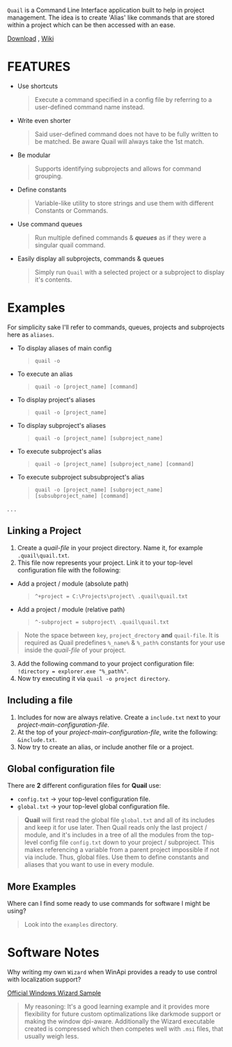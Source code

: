 `Quail` is a Command Line Interface application built to help in project management. The idea is to create 'Alias' like commands that are stored within a project which can be then accessed with an ease.

[Download](https://github.com/dotBlueShoes/Quail/releases) ,
[Wiki](https://github.com/dotBlueShoes/Quail/wiki)

# FEATURES

- Use shortcuts
  > Execute a command specified in a config file by referring to a user-defined command name instead.
- Write even shorter
  > Said user-defined command does not have to be fully written to be matched. Be aware Quail will always take the 1st match.
- Be modular
  > Supports identifying subprojects and allows for command grouping.
- Define constants
  > Variable-like utility to store strings and use them with different Constants or Commands.
- Use command queues
  > Run multiple defined commands & ***queues*** as if they were a singular quail command.
- Easily display all subprojects, commands & queues
  > Simply run `Quail` with a selected project or a subproject to display it's contents.

# Examples

For simplicity sake I'll refer to commands, queues, projects and subprojects here as `aliases`.

- To display aliases of main config
  > `quail -o`
- To execute an alias
  > `quail -o [project_name] [command]`
- To display project's aliases
  > `quail -o [project_name]`
- To display subproject's aliases
  > `quail -o [project_name] [subproject_name]`
- To execute subproject's alias
  > `quail -o [project_name] [subproject_name] [command]`
- To execute subproject subsubproject's alias
  > `quail -o [project_name] [subproject_name] [subsubproject_name] [command]`

. . .

## Linking a Project

1. Create a *quail-file* in your project directory. Name it, for example `.quail\quail.txt`.
2. This file now represents your project. Link it to your top-level configuration file with the following:

- Add a project / module (absolute path)
  > `^+project = C:\Projects\project\ .quail\quail.txt`
- Add a project / module (relative path)
  > `^-subproject = subproject\ .quail\quail.txt`

> Note the space between `key`, `project_drectory` **and** `quail-file`. It is required as Quail predefines `%_name%` & `%_path%` constants for your use inside the *quail-file* of your project.

3. Add the following command to your project configuration file: `!directory = explorer.exe "%_path%"`.
4. Now try executing it via `quail -o project directory`.

## Including a file

1. Includes for now are always relative. Create a `include.txt` next to your *project-main-configuration-file*.
2. At the top of your *project-main-configuration-file*, write the following: `&include.txt`.
3. Now try to create an alias, or include another file or a project.

## Global configuration file

There are **2** different configuration files for **Quail** use:
- `config.txt` -> your top-level configuration file.
- `global.txt` -> your top-level global configuration file.

> **Quail** will first read the global file `global.txt` and all of its includes and keep it for use later. Then Quail reads only the last project / module, and it's includes in a tree of all the modules from the top-level config file `config.txt` down to your project / subproject. This makes referencing a variable from a parent project impossible if not via include. Thus, global files. Use them to define constants and aliases that you want to use in every module.


## More Examples

Where can I find some ready to use commands for software I might be using?
> Look into the `examples` directory.

# Software Notes
Why writing my own `Wizard` when WinApi provides a ready to use control with localization support?

[Official Windows Wizard Sample](https://github.com/microsoft/Windows-classic-samples/tree/263dd514ad215d0a40d1ec44b4df84b30ec11dcf/Samples/Win7Samples/winui/shell/appplatform/aerowizards/migratingtoaerowizardssdksample/wizard97)
  > My reasoning: It's a good learning example and it provides more flexibility for future custom optimalizations like darkmode support or making the window dpi-aware. Additionally the Wizard executable created is compressed which then competes well with `.msi` files, that usually weigh less.

